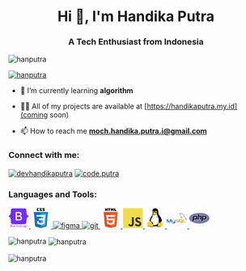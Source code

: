 <h1 align="center">Hi 👋, I'm Handika Putra</h1>
<h3 align="center">A Tech Enthusiast from Indonesia</h3>

<p align="left"> <img src="https://komarev.com/ghpvc/?username=hanputra&label=Profile%20views&color=0e75b6&style=flat" alt="hanputra" /> </p>

<p align="left"> <a href="https://github.com/ryo-ma/github-profile-trophy"><img src="https://github-profile-trophy.vercel.app/?username=hanputra" alt="hanputra" /></a> </p>

- 🌱 I’m currently learning **algorithm**

- 👨‍💻 All of my projects are available at [https://handikaputra.my.id](coming soon)

- 📫 How to reach me **moch.handika.putra.i@gmail.com**

<h3 align="left">Connect with me:</h3>
<p align="left">
<a href="https://linkedin.com/in/devhandikaputra" target="blank"><img align="center" src="https://raw.githubusercontent.com/rahuldkjain/github-profile-readme-generator/master/src/images/icons/Social/linked-in-alt.svg" alt="devhandikaputra" height="30" width="40" /></a>
<a href="https://instagram.com/m.handikaputra.i" target="blank"><img align="center" src="https://raw.githubusercontent.com/rahuldkjain/github-profile-readme-generator/master/src/images/icons/Social/instagram.svg" alt="code.putra" height="30" width="40" /></a>
</p>

<h3 align="left">Languages and Tools:</h3>
<p align="left"> <a href="https://getbootstrap.com" target="_blank" rel="noreferrer"> <img src="https://raw.githubusercontent.com/devicons/devicon/master/icons/bootstrap/bootstrap-plain-wordmark.svg" alt="bootstrap" width="40" height="40"/> </a> <a href="https://www.w3schools.com/css/" target="_blank" rel="noreferrer"> <img src="https://raw.githubusercontent.com/devicons/devicon/master/icons/css3/css3-original-wordmark.svg" alt="css3" width="40" height="40"/> </a> <a href="https://www.figma.com/" target="_blank" rel="noreferrer"> <img src="https://www.vectorlogo.zone/logos/figma/figma-icon.svg" alt="figma" width="40" height="40"/> </a> <a href="https://git-scm.com/" target="_blank" rel="noreferrer"> <img src="https://www.vectorlogo.zone/logos/git-scm/git-scm-icon.svg" alt="git" width="40" height="40"/> </a> <a href="https://www.w3.org/html/" target="_blank" rel="noreferrer"> <img src="https://raw.githubusercontent.com/devicons/devicon/master/icons/html5/html5-original-wordmark.svg" alt="html5" width="40" height="40"/> </a> <a href="https://developer.mozilla.org/en-US/docs/Web/JavaScript" target="_blank" rel="noreferrer"> <img src="https://raw.githubusercontent.com/devicons/devicon/master/icons/javascript/javascript-original.svg" alt="javascript" width="40" height="40"/> </a> <a href="https://www.linux.org/" target="_blank" rel="noreferrer"> <img src="https://raw.githubusercontent.com/devicons/devicon/master/icons/linux/linux-original.svg" alt="linux" width="40" height="40"/> </a> <a href="https://www.mysql.com/" target="_blank" rel="noreferrer"> <img src="https://raw.githubusercontent.com/devicons/devicon/master/icons/mysql/mysql-original-wordmark.svg" alt="mysql" width="40" height="40"/> </a> <a href="https://www.php.net" target="_blank" rel="noreferrer"> <img src="https://raw.githubusercontent.com/devicons/devicon/master/icons/php/php-original.svg" alt="php" width="40" height="40"/> </a> </p>

<p><img align="left" src="https://github-readme-stats.vercel.app/api/top-langs?username=hanputra&show_icons=true&locale=en&layout=compact" alt="hanputra" /></p>

<p>&nbsp;<img align="center" src="https://github-readme-stats.vercel.app/api?username=hanputra&show_icons=true&locale=en" alt="hanputra" /></p>

<p><img align="center" src="https://github-readme-streak-stats.herokuapp.com/?user=hanputra&" alt="hanputra" /></p>
